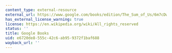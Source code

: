 ```yaml
---
content_type: external-resource
external_url: https://www.google.com/books/edition/The_Sum_of_Us/6m7cDwAAQBAJ?hl=en&gbpv=1
has_external_license_warning: true
license: https://en.wikipedia.org/wiki/All_rights_reserved
status: ''
title: Google Books
uid: e6720de8-555c-42c6-ab95-9372f1baf688
wayback_url: ''
---
```

